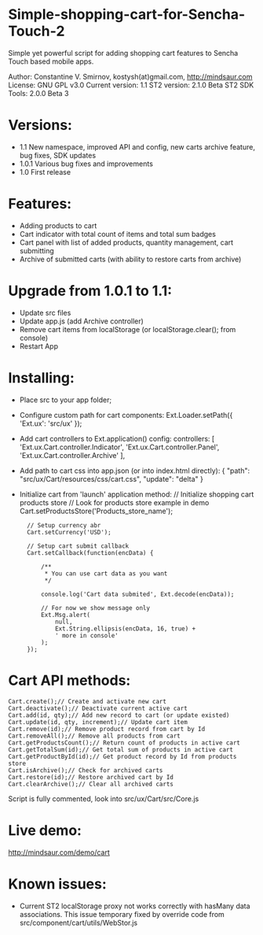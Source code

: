 Simple-shopping-cart-for-Sencha-Touch-2
=======================================

Simple yet powerful script for adding shopping cart features to Sencha Touch based mobile apps.

Author: Constantine V. Smirnov, kostysh(at)gmail.com, http://mindsaur.com
License: GNU GPL v3.0
Current version: 1.1
ST2 version: 2.1.0 Beta
ST2 SDK Tools: 2.0.0 Beta 3

Versions:
=========
- 1.1 New namespace, improved API and config, new carts archive feature, bug fixes, SDK updates
- 1.0.1 Various bug fixes and improvements
- 1.0 First release

Features:
=========
- Adding products to cart
- Cart indicator with total count of items and total sum badges
- Cart panel with list of added products, quantity management, cart submitting
- Archive of submitted carts (with ability to restore carts from archive)

Upgrade from 1.0.1 to 1.1:
===================
- Update src files
- Update app.js (add Archive controller)
- Remove cart items from localStorage (or localStorage.clear(); from console)
- Restart App

Installing:
===========
- Place src to your app folder;
- Configure custom path for cart components: 
        Ext.Loader.setPath({
            'Ext.ux': 'src/ux'
        });
- Add cart controllers to Ext.application() config:
        controllers: [
            'Ext.ux.Cart.controller.Indicator',
            'Ext.ux.Cart.controller.Panel',
            'Ext.ux.Cart.controller.Archive'
        ],
- Add path to cart css into app.json (or into index.html directly):
        {
            "path": "src/ux/Cart/resources/css/cart.css",
            "update": "delta"
        }
- Initialize cart from 'launch' application method:
        // Initialize shopping cart products store
        // Look for products store example in demo
        Cart.setProductsStore('Products_store_name');
    
        // Setup currency abr
        Cart.setCurrency('USD');
    
        // Setup cart submit callback
        Cart.setCallback(function(encData) {
            
            /**
             * You can use cart data as you want
             */
    
            console.log('Cart data submited', Ext.decode(encData));
    
            // For now we show message only
            Ext.Msg.alert(
                null,
                Ext.String.ellipsis(encData, 16, true) +
                ' more in console'
            );
        });


Cart API methods:
=============
    Cart.create();// Create and activate new cart
    Cart.deactivate();// Deactivate current active cart
    Cart.add(id, qty);// Add new record to cart (or update existed)
    Cart.update(id, qty, increment);// Update cart item
    Cart.remove(id);// Remove product record from cart by Id
    Cart.removeAll();// Remove all products from cart
    Cart.getProductsCount();// Return count of products in active cart
    Cart.getTotalSum(id);// Get total sum of products in active cart
    Cart.getProductById(id);// Get product record by Id from products store
    Cart.isArchive();// Check for archived carts
    Cart.restore(id);// Restore archived cart by Id
    Cart.clearArchive();// Clear all archived carts

Script is fully commented, look into src/ux/Cart/src/Core.js

Live demo: 
==========
http://mindsaur.com/demo/cart

Known issues:
=============
- Current ST2 localStorage proxy not works correctly with hasMany data associations. 
This issue temporary fixed by override code from src/component/cart/utils/WebStor.js